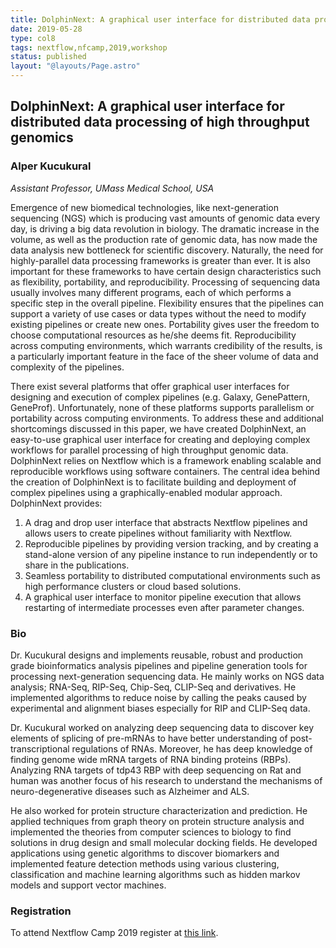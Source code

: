 ```yaml
---
title: DolphinNext: A graphical user interface for distributed data processing of high throughput genomics
date: 2019-05-28
type: col8
tags: nextflow,nfcamp,2019,workshop
status: published
layout: "@layouts/Page.astro"
---
```


## DolphinNext: A graphical user interface for distributed data processing of high throughput genomics

### Alper Kucukural
*Assistant Professor, UMass Medical School, USA*

Emergence of new biomedical technologies, like next-generation sequencing (NGS) which is producing vast amounts of genomic data every day, is driving a big data revolution in biology. The dramatic increase in the volume, as well as the production rate of genomic data, has now made the data analysis new bottleneck for scientific discovery. Naturally, the need for highly-parallel data processing frameworks is greater than ever. It is also important for these frameworks to have certain design characteristics such as flexibility, portability, and reproducibility. Processing of sequencing data usually involves many different programs, each of which performs a specific step in the overall pipeline. Flexibility ensures that the pipelines can support a variety of use cases or data types without the need to modify existing pipelines or create new ones. Portability gives user the freedom to choose computational resources as he/she deems fit. Reproducibility across computing environments, which warrants credibility of the results, is a particularly important feature in the face of the sheer volume of data and complexity of the pipelines.

There exist several platforms that offer graphical user interfaces for designing and execution of complex pipelines (e.g. Galaxy, GenePattern, GeneProf). Unfortunately, none of these platforms supports parallelism or portability across computing environments. To address these and additional shortcomings discussed in this paper, we have created DolphinNext, an easy-to-use graphical user interface for creating and deploying complex workflows for parallel processing of high throughput genomic data. DolphinNext relies on Nextflow which is a framework enabling scalable and reproducible workflows using software containers. The central idea behind the creation of DolphinNext is to facilitate building and deployment of complex pipelines using a graphically-enabled modular approach. DolphinNext provides:

1. A drag and drop user interface that abstracts Nextflow pipelines and allows users to create pipelines without familiarity with Nextflow.
2. Reproducible pipelines by providing version tracking, and by creating a stand-alone version of any pipeline instance to run independently or to share in the publications.
3. Seamless portability to distributed computational environments such as high performance clusters or cloud based solutions.
4. A graphical user interface to monitor pipeline execution that allows restarting of intermediate processes even after parameter changes.

### Bio

Dr. Kucukural designs and implements reusable, robust and production grade bioinformatics analysis pipelines and pipeline generation tools for processing next-generation sequencing data.
He mainly works on NGS data analysis; RNA-Seq, RIP-Seq, Chip-Seq, CLIP-Seq and derivatives. He implemented algorithms to reduce noise by calling the peaks caused by experimental and alignment biases especially for RIP and CLIP-Seq data.

Dr. Kucukural worked on analyzing deep sequencing data to discover key elements of splicing of pre-mRNAs to have better understanding of post-transcriptional regulations of RNAs. Moreover, he has deep knowledge of finding genome wide mRNA targets of RNA binding proteins (RBPs). Analyzing RNA targets of tdp43 RBP with deep sequencing on Rat and human was another focus of his research to understand the mechanisms of neuro-degenerative diseases such as Alzheimer and ALS.

He also worked for protein structure characterization and prediction. He applied techniques from graph theory on protein structure analysis and implemented the theories from computer sciences to biology to find solutions in drug design and small molecular docking fields. He developed applications using genetic algorithms to discover biomarkers and implemented feature detection methods using various clustering, classification and machine learning algorithms such as hidden markov models and support vector machines.

### Registration

To attend Nextflow Camp 2019 register at [this link](https://www.crg.eu/en/event/coursescrg-nextflow-2019).
